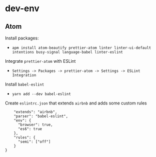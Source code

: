 # dev-env

## Atom

Install packages:
- `apm install atom-beautify prettier-atom linter linter-ui-default intentions busy-signal language-babel linter-eslint`

Integrate `prettier-atom` with ESLint
- `Settings -> Packages -> prettier-atom -> Settings -> ESLint Integration`

Install `babel-eslint`
- `yarn add --dev babel-eslint`

Create `eslintrc.json` that extends `airbnb` and adds some custom rules

```{
    "extends": "airbnb",
    "parser": "babel-eslint",
    "env": {
      "browser": true,
      "es6": true
    },
    "rules": {
      "semi": ["off"]
    }
}
```
